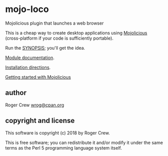 # mojo-loco
Mojolicious plugin that launches a web browser

This is a cheap way to create desktop applications using [Mojolicious](https://metacpan.org/pod/Mojolicious) (cross-platform if your code is sufficiently portable).

Run the [SYNOPSIS](lib/Mojolicious/Plugin/Loco.pod#SYNOPSIS); you'll get the idea.

[Module documentation](lib/Mojolicious/Plugin/Loco.pod).

[Installation directions](INSTALL.md).

[Getting started with Mojolicious](https://metacpan.org/pod/Mojolicious)

## author

Roger Crew <wrog@cpan.org>

## copyright and license

This software is copyright (c) 2018 by Roger Crew.

This is free software; you can redistribute it and/or modify it under
the same terms as the Perl 5 programming language system itself.

